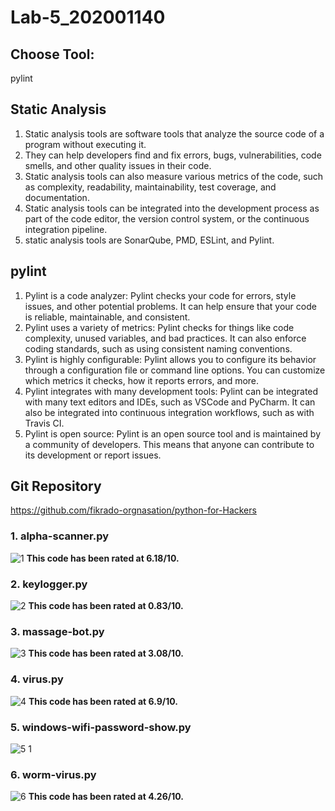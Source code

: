 # Lab-5_202001140

## Choose Tool:
pylint


## Static Analysis
1. Static analysis tools are software tools that analyze the source code of a program without executing it. 
2. They can help developers find and fix errors, bugs, vulnerabilities, code smells, and other quality issues in their code.
3. Static analysis tools can also measure various metrics of the code, such as complexity, readability, maintainability, test coverage, and documentation.
4. Static analysis tools can be integrated into the development process as part of the code editor, the
version control system, or the continuous integration pipeline.
5. static analysis tools are SonarQube, PMD, ESLint, and Pylint.

## pylint
1. Pylint is a code analyzer: Pylint checks your code for errors, style issues, and other potential problems. It can help ensure that your code is reliable, maintainable, and consistent.
2. Pylint uses a variety of metrics: Pylint checks for things like code complexity, unused variables, and bad practices. It can also enforce coding standards, such as using consistent naming conventions.
3. Pylint is highly configurable: Pylint allows you to configure its behavior through a configuration file or command line options. You can customize which metrics it checks, how it reports errors, and more.
4. Pylint integrates with many development tools: Pylint can be integrated with many text editors and IDEs, such as VSCode and PyCharm. It can also be integrated into continuous integration workflows, such as with Travis CI.
5. Pylint is open source: Pylint is an open source tool and is maintained by a community of developers. This means that anyone can contribute to its development or report issues.

## Git Repository
https://github.com/fikrado-orgnasation/python-for-Hackers

### 1. alpha-scanner.py
![1](https://user-images.githubusercontent.com/124247747/225577572-2fdb09c3-2b7e-4e47-870e-6a3447ab65a0.PNG)
**This code has been rated at 6.18/10.**

### 2. keylogger.py
![2](https://user-images.githubusercontent.com/124247747/225578666-8d2e8df2-8eb6-43ff-86eb-bb5f944e9628.PNG)
**This code has been rated at 0.83/10.**

### 3. massage-bot.py
![3](https://user-images.githubusercontent.com/124247747/225578765-6ef7d692-54e7-4bdd-9884-24b0a60f9a59.PNG)
**This code has been rated at 3.08/10.**

### 4. virus.py
![4](https://user-images.githubusercontent.com/124247747/225578830-73b451dc-7de6-4ff1-b32b-b558dfeae86e.PNG)
**This code has been rated at 6.9/10.**

### 5. windows-wifi-password-show.py
![5 1](https://user-images.githubusercontent.com/124247747/225583757-04521990-19c2-4e03-a53d-a823d6a2e215.PNG)

### 6. worm-virus.py
![6](https://user-images.githubusercontent.com/124247747/225578924-b18f71e9-95d3-419f-a68c-c0bab038e126.PNG)
**This code has been rated at 4.26/10.**
